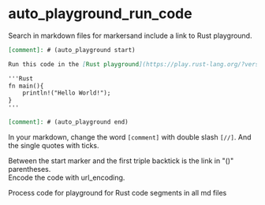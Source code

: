 # auto_playground_run_code

Search in markdown files for markersand include a link to Rust playground.

```markdown
[comment]: # (auto_playground start)

Run this code in the [Rust playground](https://play.rust-lang.org/?version=stable&mode=debug&edition=2021&code=fn%20m%0A%7D):

'''Rust
fn main(){
    println!("Hello World!");
}
'''

[comment]: # (auto_playground end)
```

In your markdown, change the word `[comment]` with double slash `[//]`. And the single quotes with ticks.

Between the start marker and the first triple backtick is the link in "()" parentheses.  
Encode the code with url_encoding.

Process code for playground for Rust code segments in all md files
